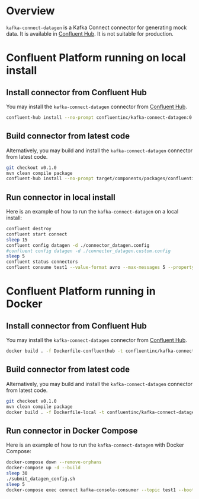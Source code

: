 # Overview

`kafka-connect-datagen` is a Kafka Connect connector for generating mock data.
It is available in [Confluent Hub](https://www.confluent.io/connector/kafka-connect-datagen/).
It is not suitable for production.

# Confluent Platform running on local install

## Install connector from Confluent Hub

You may install the `kafka-connect-datagen` connector from [Confluent Hub](https://www.confluent.io/connector/kafka-connect-datagen/).

```bash
confluent-hub install --no-prompt confluentinc/kafka-connect-datagen:0.1.0
```

## Build connector from latest code

Alternatively, you may build and install the `kafka-connect-datagen` connector from latest code.

```bash
git checkout v0.1.0
mvn clean compile package
confluent-hub install --no-prompt target/components/packages/confluentinc-kafka-connect-datagen-0.1.0.zip
```

## Run connector in local install

Here is an example of how to run the `kafka-connect-datagen` on a local install:

```bash
confluent destroy
confluent start connect
sleep 15
confluent config datagen -d ./connector_datagen.config
#confluent config datagen -d ./connector_datagen.custom.config
sleep 5
confluent status connectors
confluent consume test1 --value-format avro --max-messages 5 --property print.key=true --property key.deserializer=org.apache.kafka.common.serialization.StringDeserializer --from-beginning
```

# Confluent Platform running in Docker

## Install connector from Confluent Hub

You may install the `kafka-connect-datagen` connector from [Confluent Hub](https://www.confluent.io/connector/kafka-connect-datagen/).

```bash
docker build . -f Dockerfile-confluenthub -t confluentinc/kafka-connect-datagen:0.1.0
```

## Build connector from latest code

Alternatively, you may build and install the `kafka-connect-datagen` connector from latest code.

```bash
git checkout v0.1.0
mvn clean compile package
docker build . -f Dockerfile-local -t confluentinc/kafka-connect-datagen:0.1.0
```

## Run connector in Docker Compose

Here is an example of how to run the `kafka-connect-datagen` with Docker Compose:

```bash
docker-compose down --remove-orphans
docker-compose up -d --build
sleep 30
./submit_datagen_config.sh
sleep 5
docker-compose exec connect kafka-console-consumer --topic test1 --bootstrap-server kafka:29092  --property print.key=true --max-messages 5 --from-beginning
```
